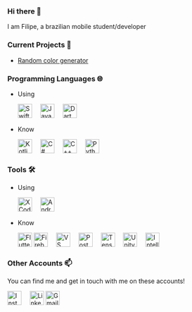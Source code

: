 ### Hi there 👋

I am Filipe, a brazilian mobile student/developer


### Current Projects 📱
<ul>
<li><a href="https://github.com/filipero/VIP_Training">Random color generator</a></li>
</ul>

### Programming Languages 🌐

- Using

    <a href="https://developer.apple.com/swift/">
    <img src="https://cdn4.iconfinder.com/data/icons/logos-3/504/Swift-2-512.png" alt="Swift" style="margin-right:15px;" title="Swift" width="32" height="32"></a>
    <a href="https://www.java.com/">
    <img src="https://image.flaticon.com/icons/png/512/226/226777.png" alt="Java" style="margin-right:15px;" title="Java" width="32" height="32"></a>
    <a href="https://dart.dev/">
    <img src="https://user-images.githubusercontent.com/26507463/53453892-49908900-3a04-11e9-9dce-77ed3d694326.png" alt="Dart" style="" title="Dart" width="32" height="32"></a>

- Know

    <a href="https://kotlinlang.org/">
    <img src="https://cdn.worldvectorlogo.com/logos/kotlin-1.svg" alt="Kotlin" style="margin-right:15px;" title="Kotlin" width="32" height="32"></a>
    <a href="https://docs.microsoft.com/en-us/dotnet/csharp/">
    <img src="https://www.freeiconspng.com/uploads/c-logo-icon-18.png" alt="C#" style="margin-right:15px;" title="C#" width="32" height="32"></a>
    <a href="http://www.cplusplus.com/">
    <img src="https://user-images.githubusercontent.com/42747200/46140125-da084900-c26d-11e8-8ea7-c45ae6306309.png" alt="C++" style="margin-right:15px;" title="C++" width="32" height="32"></a>
    <a href="https://www.python.org/">
    <img src="https://cdn3.iconfinder.com/data/icons/logos-and-brands-adobe/512/267_Python-512.png" alt="Python" style="" title="Python" width="32" height="32"></a>


### Tools 🛠️

- Using

    <a href="https://developer.apple.com/xcode/">
    <img src="https://www.showmetech.com.br/wp-content/uploads//2013/01/xcode-icon.png" alt="XCode" style="margin-right:15px;" title="XCode" width="32" height="32"></a>
    <a href="https://developer.android.com/studio">
    <img src="https://upload.wikimedia.org/wikipedia/commons/thumb/8/8f/Breezeicons-apps-48-android-studio.svg/1200px-Breezeicons-apps-48-android-studio.svg.png" alt="Android Studio" style="" title="Android Studio" width="32" height="32"></a>




- Know

    <a href="https://flutter.dev/">
    <img src="https://dashboard.snapcraft.io/site_media/appmedia/2020/03/app_icon_512.png" alt="Flutter" style="" title="Flutter" width="32" height="32"></a>
    <a href="https://firebase.google.com/">
    <img src="https://cdn4.iconfinder.com/data/icons/google-i-o-2016/512/google_firebase-2-512.png" alt="Firebase" style="margin-right:15px;" title="Firebase" width="32" height="32"></a>
    <a href="https://code.visualstudio.com/">
    <img src="https://upload.wikimedia.org/wikipedia/commons/thumb/9/9a/Visual_Studio_Code_1.35_icon.svg/1200px-Visual_Studio_Code_1.35_icon.svg.png" alt="VS Code" style="margin-right:15px;" title="VS Code" width="32" height="32"></a>
    <a href="https://www.postman.com/">
    <img src="https://dashboard.snapcraft.io/site_media/appmedia/2018/11/logo-mark.png" alt="Postman" style="margin-right:15px;" title="Postman" width="32" height="32"></a>
    <a href="https://www.tensorflow.org/">
    <img src="https://media-exp1.licdn.com/dms/image/C560BAQFHT0X1VDWbrw/company-logo_200_200/0?e=2159024400&v=beta&t=29_zq8h6oz_4JmQt6OWDF67NhFCcBDLFhGIbo3nDhVo" alt="Tensor Flow" style="margin-right:15px;" title="Tensor Flow" width="32" height="32"></a>
    <a href="https://unity.com/">
    <img src="https://icon-library.com/images/unity-icon/unity-icon-1.jpg" alt="Unity" style="margin-right:15px;" title="Unity" width="32" height="32"></a>
    <a href="https://www.jetbrains.com/idea/">
    <img src="https://upload.wikimedia.org/wikipedia/commons/thumb/d/d5/IntelliJ_IDEA_Logo.svg/1200px-IntelliJ_IDEA_Logo.svg.png" alt="IntelliJ IDEA" style="margin-right:15px;" title="IntelliJ IDEA" width="32" height="32"></a>



### Other Accounts 📫

You can find me and get in touch with me on these accounts!

<a href="https://www.instagram.com/filipe_rodrigues_/"><img src="https://pluspng.com/img-png/instagram-png-instagram-png-icon-1024.png" alt="Instagram" style="margin-right:15px;" title="Instagram" width="32" height="32"></a>
<a href="https://www.linkedin.com/in/filipe-ro/"><img src="https://assets.stickpng.com/images/58e91afdeb97430e81906504.png" alt="LinkedIn" style="" title="LinkedIn" width="32" height="32"></a>
<a href="mailto:filipe.ro.ol@gmail.com"><img src="https://www.freepnglogos.com/uploads/logo-gmail-png/logo-gmail-png-gmail-icon-download-png-and-vector-1.png" alt="Gmail" style="" title="Gmail" width="32" height="32"></a>
